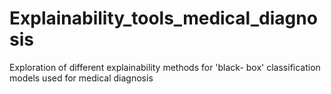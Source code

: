 # Explainability_tools_medical_diagnosis
Exploration of different explainability methods for 'black- box' classification models used for medical diagnosis
